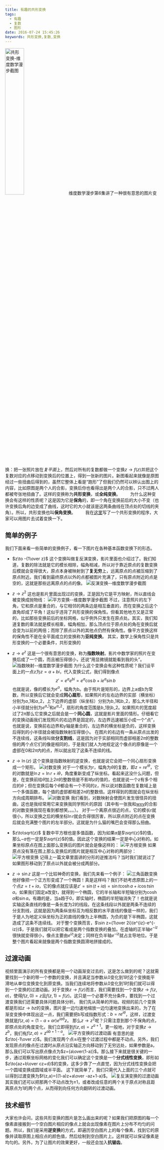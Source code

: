 ```yaml
---
title: 有趣的共形变换
tags:
  - 有趣
  - 复数
  - 图形
date: 2016-07-24 15:45:26
keywords: 共形变换,复数,变换
---
```


<a href="/asset/2016/conformal-cover.png" title="共形变换-维度数学漫步截图" class="fancybox" rel="article0"><img src="/asset/2016/conformal-cover.png" alt="共形变换-维度数学漫步截图" class="cover-img" style="width:35%;"></a>
&emsp;&emsp;维度数学漫步第6集讲了一种很有意思的图片变换：把一张照片放在*复平面*上，然后对所有的复数都做一个变换$z\to f(z)$并把这个复数对应的点移动到变换后的位置上，得到一张新的图片。新图看起来就像是原图经过一些扭曲后得到的，虽然它整体上看是“跑形”了但我们仍然可以辨认出图上的内容，比如原图是两个人的合影，变换后你也看得出是两个人的合影，只不过两人都被夸张地扭曲了。这样的变换称为**共形变换**，或**全纯变换**。
&emsp;&emsp;为什么这种变换会有这样的性质呢？这是因为它是**保角**的，即一个角在变换前后的大小不变（也许变换后角的边变成了曲线，这时它的大小就该是这两条曲线在顶点处的切线的夹角）。所以，共形变换也叫**保角变换**。
&emsp;&emsp;我在[这里](/programmes/conformal-trans)写了一个共形变换的程序，大家可以用图片去试着变换一下。

<!-- more -->
## 简单的例子
我们下面来看一些简单的变换例子，看一下图片在各种基本函数变换下的形态。
* $z\to -{1\over z}$
这个变换叫做复反演变换，影片里面也介绍过了。我们知道，复数的除法就是它的模长相除，幅角相减，所以对于靠近原点的复数变换后模就会变得很大，原点本身被映射到了**复无穷**上，远离原点的点被压缩到了原点附近。我们看到最终原点以外的点都被图片充满了，只有原点附近的点是空的，这就是那些远离原点的点的像。
![反演变换--维度数学漫步截图](/asset/2016/conformal2.png)

* $z\to z^2$
这也是影片里面出现过的变换，正是因为它是平方映射，所以直线会被变换成抛物线：
![平方变换--维度数学漫步截图](/asset/2016/conformal1.png)
不过，注意照片的左下角，它和原点是重合的，与它相邻的两条边是相互垂直的，而在变换之后这个直角却成了平角！这似乎违背了共形变换的保角性。但看其他地方又是正常的，比如那些变换前后的坐标网格，似乎例外只发生在原点处。其实，我们知道复数的乘法就是模长相乘，幅角相加，那么顶点位于原点处的角在变换后就会变为以前的两倍；而除了原点以外的其他点仍然有保角性。像平方变换这样的保角性不是在全平面成立的变换称为**亚纯变换**。
其实，数学上保角性只是共形变换的一个必要条件，共形变换的

* $z\to e^z$
这是一个很有意思的变换，称为**指数映射**。影片中数学家的照片在变换后成了一个圆，而且被压得很小，还说“用显微镜就能看到我的头”。
![指数映射--维度数学漫步截图](/asset/2016/conformal3.png)
为什么这个变换会有这种性质呢？我们设平面上的一点z为$z=a+bi$，代入变换公式，我们得到像点
$$z\prime=e^a e^{bi}=e^a\cos b+ie^a\sin b$$
也就是说，像的模长为$e^a$，幅角为b。由于照片是矩形的，边界上a或b为常数，所以变换后它就会变成**同心扇形**，如果照片的左右边界的实部（横坐标）分别为$a\_1$和$a\_2$，上下边界的虚部（纵坐标）分别为$b\_1$和$b\_2$，那么大半径和小半径就分别为$e^{a\_1}$和$e^{a\_2}$，扇形的角度范围是$b\_1$到$b\_2$。如果照片的宽度超过了$2\pi$那么它变换之后就会是一个**同心圆**，这就是影片里面的情形。仔细看它的变换动画我们发现照片的右边界是固定的，左边界迅速被压小成一个“点”，也就是说，变换前右边界和y轴是重合的，左边界的横坐标是负的，这样变换后得到的小半径就会被指数映射压得很小。
在图片的右边有一条从原点出发的不连续线，这条线叫做**分支割线**，这是因为对于实部相同而虚部相差$2\pi$的整数倍的两个点它们的像是相同的，于是我们就人为地规定这个像点的原像是一个虚部在0和$2\pi$内的点，所以就出现了这条不连续的线。

* $z\to\ln(z)$
这个变换是指数映射的逆变换，也就是说它会把一个同心扇形变换成一个矩形。
![对数变换](/asset/2016/conforme-cercle.png)
对于一个模长为r，幅角为$\theta$的复数，即$z=re^{i\theta}$，它的对数就是$\ln z=\ln r+i\theta$，角度重新变成了纵坐标。看起来这没什么问题，但是，在变换前给$\theta$加上$2\pi$的整数倍是不影响z的值的，也就是说一个z有多个相应的$\theta$；但在变换后每个$\theta$都会有一个不同的z，所以说对数函数在复数域上是一个多值函数，每个值的虚部都相差$2\pi$的整数倍。这样得到的图就会在纵坐标方向成周期排布。
![对数变换](/asset/2016/conforme-ln.png)
我们看到，对数映射会使图片发生很怪异的扭曲，这也是我经常用它来变换我同学照片的原因（其中有一张我和[wxy](//wxyhly.github.io)的合影的对数变换我现在看到都想笑。。。）。
对于一个离原点很近的点，它的模长r就很小，所以变换之后的横坐标$\ln r$就会负得很厉害，所以原点附近的点在变换后就会充满整个图片的左半部分。这就是为什么猫的嘴巴会变得那么扭曲。

* $z\to\sqrt{z}$
复数中平方根也是多值函数，因为如果$a$是$\sqrt{z}$的值，那么$-a$也一定是$\sqrt{z}$的值。因此这个变换的结果一定是中心对称的。如果坐标原点在图上面那么变换后的图片就会是像这样的：
![平方根变换](/asset/2016/conformal4.png)
如果原点没有落在图上那么变换后的图片就是相互中心对称的两部分：
![平方根变换](/asset/2016/conformal5.png)
记得上一篇文章里面讲的分形的逆推法吗？当时我们就说过了如果图形移动到了原点以外就会被分成两部分。

* $z\to\sin z$
这是一个比较神奇的变换，我们先来看一个例子：
![三角函数变换](/asset/2016/conformal-sin.png)
他好像把一个正方形变成了一个椭圆！真是这样吗？我们不妨考虑原图上的一个点$z=t+ia$，它的像点就应该是$z\prime=\sin(t+ia)=\sin t\cosh a+i\cos t\sin a$。如果我们固定a改变t，就得到一个椭圆，它的半长轴和半短轴分别为$\cosh a$和$\sin a$。有趣的是，当a趋于0，即实轴时，椭圆的半短轴消失了！也就是说实轴这条直线的像是一条长度为2的线段。在这条线段以外就是两条不连续的分支割线，这就是因为两条纵坐标互为相反数的水平直线的像是一样的，我们于是人为地定义纵坐标为正的直线的像为上半椭圆，为负的是下半椭圆，这就造成了这条不连续线。
对于整个变换而言，$\sin z={1\over 2i}(e^{iz}-e^{-iz})$，于是我们就可以把它看成是两个指数变换的叠加。在虚轴的正半轴$e^{-iz}$很快就变得很小，像点主要由$e^{iz}$决定；同样在负半轴$e^{-iz}$就占主导地位。于是整个图片看起来就像是两个指数变换圆滑地拼接成的。

## 过渡动画
视频里面演示的所有变换都是用一个动画渐变过去的，这是怎么做到的呢？这就需要找到一个新的带一个参数的变换，并且满足当参数从0变化到1时这个变换能平滑地从单位变换变化到原变换。当我们连续地将参数从0变化到1时我们就可以得到一个变换的过渡动画。对于变换$z\to f(z)$而言，我们需要找到一个变换$z\to f(z,a)$，使得$f(z,0)=z$且$f(z,1)=f(z)$。这只是一个必要不充分条件，要找到一个过渡变换我们还需要具体问题具体分析。
我们先从简单的开始。视频的前几个变换都是形如$z\to bz$的变换，图片是一边匀速地缩放一边匀速地变换出来的，为了在渐变变换中体现出这一点，我们需要把b写成指数形式：$b=re^{i\theta}$，这样，过渡变换就是$f(z,a)=(1-a+ar)e^{ia\theta}z$。
那么$z\to z^2$呢？只需注意到那个不保角的点，即原点处的角度变化，我们立即得到$f(z,a)=z^{a+1}$。更一般地，对于变换$z\to z^b$，我们有$f(z,a)=z^{ab+1-a}$。
![平方变换的过渡动画](/asset/2016/con-z2.gif)
有意思的是$z\to{-1\over z}$。我们发现两个点$\pm i$在整个过渡过程中都是不动点。另外，我们发现原点的像点在过渡时从原点沿实轴正方向移动到了无穷远处，如果参数是a，那么我们可以写出原点像点为$z={a\over(1-a)}$。那么接下来就是很关键的一步，通过观察坐标网格的变化我们可以确定这个变换是一个**分式线性变换**，即形如$z\to{az+b\over cz+d}$的变换，这多少靠了一点直觉，因为分式线性变换会把一个圆域变换成圆域或半平面。
这下就简单了，我们只需代入上面的三个点就可以得到过渡变换为$f(z,a)={(1-a)z+a\over -az+1-a}$。
![复反演变换的过渡动画](/asset/2016/con-1z.gif)
其实我们还可以把那两个不动点改为$\pm 1$，或者改成任意的两个关于原点对称且距离原点为1的两个点，从而得到向任何方向翻转的过渡动画。

## 技术细节
大家也许会问，这些共形变换的图片是怎么画出来的呢？如果我们把原图的每一个像素直接搬到一个空白图片相应的像点上就会出现像素在图片上分布不均匀的问题。所以，我们是采用**逆变换**的方式，即遍历空白图片上的每个像素，找到它的原像并读取原图上相应点的颜色值，然后绘制到空白图片上。这样就可以保证像素是均匀的。另外，为了让图片的效果更好，一般还会加入**抗锯齿**。


